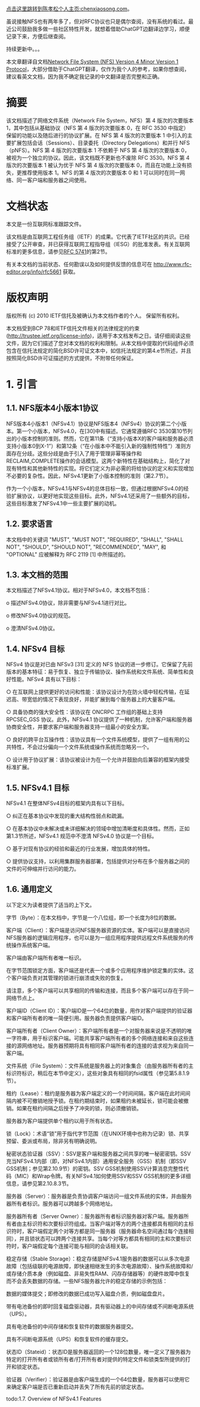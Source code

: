 [点击这里跳转到陈孝松个人主页:chenxiaosong.com](http://chenxiaosong.com/)。

虽说接触NFS也有两年多了，但对RFC协议也只是偶尔查阅，没有系统的看过。最近公司鼓励我多做一些社区特性开发，就想着借助ChatGPT边翻译边学习，顺便记录下来，方便后继查阅。

持续更新中。。。

本文章翻译自文档[Network File System (NFS) Version 4 Minor Version 1 Protocol](https://www.rfc-editor.org/rfc/rfc5661.html)，大部分借助于ChatGPT翻译，仅作为我个人的参考，如果你想查阅，建议看英文文档，因为我不确定我记录的中文翻译是否完整和正确。

# 摘要

该文档描述了网络文件系统（Network File System，NFS）第 4 版次的次要版本 1，其中包括从基础协议（NFS 第 4 版次的次要版本 0，在 RFC 3530 中指定）保留的功能以及随后进行的协议扩展。在 NFS 第 4 版次的次要版本 1 中引入的主要扩展包括会话（Sessions）、目录委托（Directory Delegations）和并行 NFS（pNFS）。NFS 第 4 版次的次要版本 1 不依赖于 NFS 第 4 版次的次要版本 0，被视为一个独立的协议。因此，该文档既不更新也不废除 RFC 3530。NFS 第 4 版次的次要版本 1 被认为优于 NFS 第 4 版次的次要版本 0，而且在功能上没有损失，更推荐使用版本 1。NFS 的第 4 版次的次要版本 0 和 1 可以同时在同一网络、同一客户端和服务器之间使用。

# 文档状态

本文是一份互联网标准跟踪文件。

该文档是由互联网工程任务组（IETF）的成果。它代表了IETF社区的共识。已经接受了公开审查，并已获得互联网工程指导组（IESG）的批准发表。有关互联网标准的更多信息，请参见[RFC 5741](https://www.rfc-editor.org/rfc/rfc5741.html)的第2节。

有关本文档的当前状态、任何勘误以及如何提供反馈的信息可在 http://www.rfc-editor.org/info/rfc5661 获取。

# 版权声明

版权所有 (c) 2010 IETF信托及被确认为本文档作者的个人。 保留所有权利。

本文档受到BCP 78和IETF信托文件相关的法律规定的约束(http://trustee.ietf.org/license-info)，适用于本文档发布之日。请仔细阅读这些文件，因为它们描述了您对本文档的权利和限制。从本文档中提取的代码组件必须包含在信托法规定的简化BSD许可证文本中，如信托法规定的第4.e节所述，并且按照简化BSD许可证描述的方式提供，不附带任何保证。

# 1. 引言

## 1.1. NFS版本4小版本1协议

NFS版本4小版本1（NFSv4.1）协议是NFS版本4（NFSv4）协议的第二个小版本。第一个小版本，NFSv4.0，在[30]中有描述。它通常遵循RFC 3530第10节列出的小版本控制的准则。然而，它在第11条（“支持小版本X的客户端和服务器必须支持小版本0到X-1”）和第12条（“在小版本中不能引入新的强制性特性”）准则方面存在分歧。这些分歧是由于引入了用于管理非幂等操作和RECLAIM_COMPLETE操作的会话模型。这两个新特性在基础结构上，简化了对现有特性和其他新特性的实现。将它们定义为非必需的将给协议的定义和实现增加不必要的复杂性。因此，NFSv4.1更新了小版本控制的准则（第2.7节）。

作为一个小版本，NFSv4.1与NFSv4的总体目标一致，但通过根据NFSv4.0的经验扩展协议，以更好地实现这些目标。此外，NFSv4.1还采用了一些额外的目标，这些目标激发了NFSv4.1中一些主要扩展的动机。

## 1.2. 要求语言

本文档中的关键词 "MUST", "MUST NOT", "REQUIRED", "SHALL", "SHALL NOT",
"SHOULD", "SHOULD NOT", "RECOMMENDED", "MAY", 和 "OPTIONAL" 应被解释为 RFC 2119 [1] 中所描述的。

## 1.3. 本文档的范围

本文档描述了NFSv4.1协议。相对于NFSv4.0，本文档不包括：

o 描述NFSv4.0协议，除非需要与NFSv4.1进行对比。

o 修改NFSv4.0协议的规范。

o 澄清NFSv4.0协议。

## 1.4. NFSv4 目标

NFSv4 协议是对已由 NFSv3 [31] 定义的 NFS 协议的进一步修订。它保留了先前版本的基本特征：易于恢复、独立于传输协议、操作系统和文件系统、简单性和良好性能。NFSv4 具有以下目标：

○ 在互联网上提供更好的访问和性能：该协议设计为在防火墙中轻松传输，在延迟高、带宽低的情况下表现良好，并能扩展到每个服务器上的大量客户端。

○ 具备协商的强大安全性：该协议在 ONCRPC 工作组的基础上支持 RPCSEC_GSS 协议。此外，NFSv4.1 协议提供了一种机制，允许客户端和服务器协商安全性，并要求客户端和服务器支持一组最小的安全方案。

○ 良好的跨平台互操作性：该协议具有一个文件系统模型，提供了一组有用的公共特性，不会过分偏向一个文件系统或操作系统而忽略另一个。

○ 设计用于协议扩展：该协议被设计为在一个允许并鼓励向后兼容的框架内接受标准扩展。

## 1.5. NFSv4.1 目标

NFSv4.1 在整体NFSv4目标的框架内具有以下目标。

○ 纠正在基本协议中发现的重大结构性弱点和疏漏。

○ 在基本协议中未解决或未详细解决的领域中增加清晰度和具体性。然而，正如第1.3节所述，NFSv4.1 规范中不澄清 NFSv4.0 协议是一个目标。

○ 基于对现有协议的经验和最近的行业发展，增加具体的特性。

○ 提供协议支持，以利用集群服务器部署，包括提供对分布在多个服务器之间的文件的可伸缩并行访问的能力。

## 1.6. 通用定义

以下定义为读者提供了适当的上下文。

字节（Byte）：在本文档中，字节是一个八位组，即一个长度为8位的数据。

客户端（Client）：客户端是访问NFS服务器资源的实体。客户端可以是直接访问NFS服务器的逻辑应用程序，也可以是为一组应用程序提供远程文件系统服务的传统操作系统客户端。

客户端由客户端所有者唯一标识。

在字节范围锁定方面，客户端还是代表一个或多个应用程序维护锁定集的实体。这个客户端负责对其管理的锁进行崩溃或失败的恢复。

请注意，多个客户端可以共享相同的传输和连接，而且多个客户端可以存在于同一网络节点上。

客户端ID（Client ID）：客户端ID是一个64位的数量，用作对客户端提供的验证器和客户端所有者的唯一简便引用。服务器负责提供客户端ID。

客户端所有者（Client Owner）：客户端所有者是一个对服务器来说是不透明的唯一字符串，用于标识客户端。可能共享客户端所有者的多个网络连接和来自这些连接的源网络地址。服务器预期将具有相同客户端所有者的连接的请求视为来自同一客户端。

文件系统（File System）：文件系统是服务器上的对象集合（由服务器所有者的主标识符标识，稍后在本节中定义），这些对象具有相同的fsid属性（参见第5.8.1.9节）。

租约（Lease）：租约是服务器为客户端定义的一个时间间隔，客户端在此时间间隔内被不可撤销地授予锁。在租约期结束时，如果租约未被延长，锁可能会被撤销。如果在租约间隔之后授予了冲突的锁，则必须撤销锁。

服务器为客户端提供单个租约以用于所有状态。

锁（Lock）：术语“锁”用于指代字节范围（在UNIX环境中也称为记录）锁、共享预留、委派或布局，除非另有明确说明。

秘密状态验证器（SSV）：SSV是客户端和服务器之间共享的唯一秘密密钥。SSV充当NFSv4.1内部（即，对NFSv4.1内部）通用安全服务（GSS）机制（即SSV GSS机制；参见第2.10.9节）的密钥。SSV GSS机制使用SSV计算消息完整性代码（MIC）和Wrap令牌。有关NFSv4.1如何使用SSV和SSV GSS机制的更多详细信息，请参见第2.10.8.3节。

服务器（Server）：服务器是负责协调客户端访问一组文件系统的实体，并由服务器所有者标识。服务器可以跨越多个网络地址。

服务器所有者（Server Owner）：服务器所有者标识服务器对客户端。服务器所有者由主标识符和次要标识符组成。当客户端对等方的两个连接都具有相同的主标识符时，客户端假定两个对等方都是同一服务器（服务器命名空间通过每个连接相同），并且锁状态可以跨两个连接共享。当每个对等方都具有相同的主和次要标识符时，客户端假定每个连接可能与相同的会话相关联。

稳定存储（Stable Storage）：稳定存储是NFSv4.1服务器的数据可以从多次电源故障（包括级联的电源故障，即快速相继发生的多次电源故障）、操作系统故障和/或存储介质本身（例如磁盘、非易失性RAM、闪存存储器等）的硬件故障中恢复而不会丢失数据的存储。一些NFS服务器允许的稳定存储的示例包括：

数据的媒体提交；即修改的数据已成功写入磁盘介质，例如磁盘盘片。

带有电池备份的即时回复磁盘驱动器，具有驱动器上的中间存储或不间断电源系统（UPS）。

具有电池备份的中间存储和恢复软件的数据服务器提交。

具有不间断电源系统（UPS）和恢复软件的缓存提交。

状态ID（Stateid）：状态ID是服务器返回的一个128位数量，唯一定义了服务器为特定的打开所有者或锁所有者/打开所有者对提供的特定文件和锁类型所提供的打开和锁定状态。

验证器（Verifier）：验证器是由客户端生成的一个64位数量，服务器可以使用它来确定客户端是否已重新启动并丢失了所有先前的锁定状态。

todo:1.7.  Overview of NFSv4.1 Features